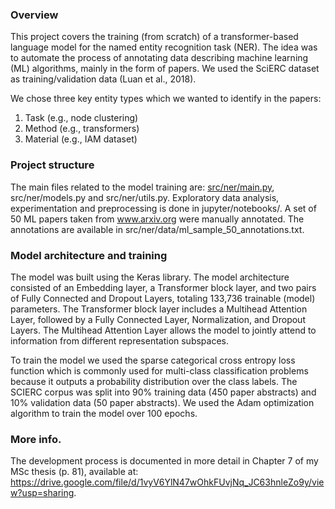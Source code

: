 ### Overview

This project covers the training (from scratch) of a transformer-based language model for the named entity recognition task (NER). 
The idea was to automate the process of annotating data describing machine learning (ML) algorithms, mainly in the form of papers.
We used the SciERC dataset as training/validation data (Luan et al., 2018).

We chose three key entity types which we wanted to identify in the papers: 

1. Task (e.g., node clustering)
2. Method (e.g., transformers)
3. Material (e.g., IAM dataset)

### Project structure

The main files related to the model training are: [src/ner/main.py](src/ner/main.py), src/ner/models.py and src/ner/utils.py.
Exploratory data analysis, experimentation and preprocessing is done in jupyter/notebooks/.
A set of 50 ML papers taken from www.arxiv.org were manually annotated. The annotations are available in src/ner/data/ml_sample_50_annotations.txt.


### Model architecture and training

The model was built using the Keras library. The model architecture consisted of an Embedding layer, a Transformer block layer, and two pairs
of Fully Connected and Dropout Layers, totaling 133,736 trainable (model) parameters. The Transformer block layer includes a Multihead Attention Layer, followed by a Fully
Connected Layer, Normalization, and Dropout Layers. The Multihead Attention Layer allows the model to jointly attend to information from different representation subspaces.

To train the model we used the sparse categorical cross entropy loss function which
is commonly used for multi-class classification problems because it outputs a probability
distribution over the class labels. The SCIERC corpus was split into 90% training data
(450 paper abstracts) and 10% validation data (50 paper abstracts). We used the Adam
optimization algorithm to train the model over 100 epochs.

### More info.

The development process is documented in more detail in Chapter 7 of my MSc thesis (p. 81), available at: https://drive.google.com/file/d/1vyV6YlN47wOhkFUvjNq_JC63hnleZo9y/view?usp=sharing.
